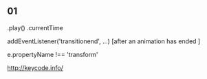 ## 01

<some DOM element>.play()
                  .currentTime

addEventListener('transitionend', ...) [after an animation has ended
]

e.propertyName !== 'transform'

http://keycode.info/
